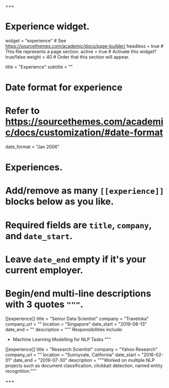 +++
# Experience widget.
widget = "experience"  # See https://sourcethemes.com/academic/docs/page-builder/
headless = true  # This file represents a page section.
active = true  # Activate this widget? true/false
weight = 40  # Order that this section will appear.

title = "Experience"
subtitle = ""

# Date format for experience
#   Refer to https://sourcethemes.com/academic/docs/customization/#date-format
date_format = "Jan 2006"

# Experiences.
#   Add/remove as many `[[experience]]` blocks below as you like.
#   Required fields are `title`, `company`, and `date_start`.
#   Leave `date_end` empty if it's your current employer.
#   Begin/end multi-line descriptions with 3 quotes `"""`.
[[experience]]
  title = "Senior Data Scientist"
  company = "Traveloka"
  company_url = ""
  location = "Singapore"
  date_start = "2019-08-13"
  date_end = ""
  description = """
  Responsibilities include:
  
  * Machine Learning Modelling for NLP Tasks
  """

[[experience]]
  title = "Research Scientist"
  company = "Yahoo Research"
  company_url = ""
  location = "Sunnyvale, California"
  date_start = "2016-02-01"
  date_end = "2019-07-30"
  description = """Worked on multiple NLP projects such as document classification, clickbait detection, named entity recognition."""

+++
